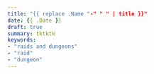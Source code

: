 ```yaml
---
title: "{{ replace .Name "-" " " | title }}"
date: {{ .Date }}
draft: true
summary: tktktk
keywords:
- "raids and dungeons"
- "raid"
- "dungeon"
---
```


